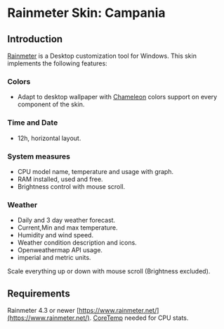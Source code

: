 # Rainmeter Skin: Campania

## Introduction
[Rainmeter](https://github.com/rainmeter/rainmeter) is a Desktop customization tool for Windows.
This skin implements the following features:

### Colors
- Adapt to desktop wallpaper with [Chameleon](https://github.com/socks-the-fox/Chameleon) colors support on every component of the skin.

### Time and Date
- 12h, horizontal layout.

### System measures
- CPU model name, temperature and usage with graph.
- RAM installed, used and free.
- Brightness control with mouse scroll.

### Weather
- Daily and 3 day weather forecast.
- Current,Min and max temperature.
- Humidity and wind speed.
- Weather condition description and icons.
- Openweathermap API usage.
- imperial and metric units.

Scale everything up or down with mouse scroll (Brightness excluded).

## Requirements
Rainmeter 4.3 or newer [https://www.rainmeter.net/](https://www.rainmeter.net/).
[CoreTemp](https://www.alcpu.com/CoreTemp/) needed for CPU stats.
